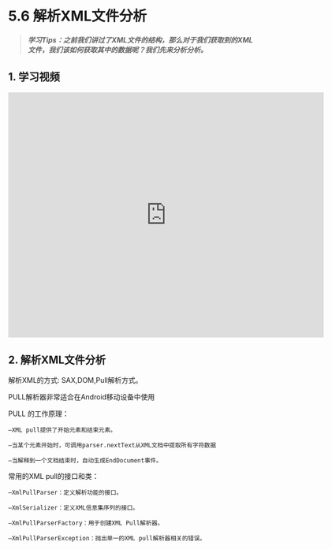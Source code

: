 
# 5.6 解析XML文件分析

>##### 学习Tips：之前我们讲过了XML文件的结构，那么对于我们获取到的XML文件，我们该如何获取其中的数据呢？我们先来分析分析。



## 1. 学习视频

<iframe frameborder="0" width="640" height="498" src="https://v.qq.com/iframe/player.html?vid=z0180bhmznp&tiny=0&auto=0" allowfullscreen></iframe>

## 2. 解析XML文件分析

解析XML的方式: SAX,DOM,Pull解析方式。

PULL解析器非常适合在Android移动设备中使用

PULL 的工作原理：

    –XML pull提供了开始元素和结束元素。

    –当某个元素开始时，可调用parser.nextText从XML文档中提取所有字符数据

    –当解释到一个文档结束时，自动生成EndDocument事件。

 常用的XML pull的接口和类：

    –XmlPullParser：定义解析功能的接口。

    –XmlSerializer：定义XML信息集序列的接口。

    –XmlPullParserFactory：用于创建XML Pull解析器。

    –XmlPullParserException：抛出单一的XML pull解析器相关的错误。